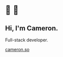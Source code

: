 # 👋 🤠
## Hi, I'm Cameron.

Full-stack developer.

[cameron.so](https://cameron.so)
<!--
**youngbloodcyb/youngbloodcyb** is a ✨ _special_ ✨ repository because its `README.md` (this file) appears on your GitHub profile.

Here are some ideas to get you started:

- 🔭 I’m currently working on ...
- 🌱 I’m currently learning ...
- 👯 I’m looking to collaborate on ...
- 🤔 I’m looking for help with ...
- 💬 Ask me about ...
-  How to reach me: ...
- 😄 Pronouns: ...
- ⚡ Fun fact: ...
-->
<!--
🌱 NextJS, Laravel

💬 Currently living in the world of MarTech and all this crazy AI stuff

🔭 Full Stack Developer at [Ampry](https://ampry.com), a software company for performance marketing

🤝 Partner and engineer at [9d8.dev](https://9d8.dev)

🧪 Engineer at [Alpine Codex](https://www.alpinecodex.com/)

📕 Georgia Institute of Technology Computer Science
-->
